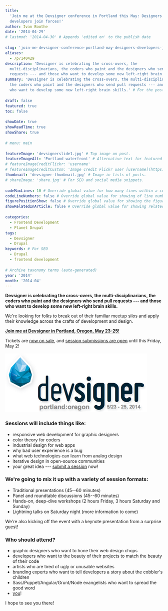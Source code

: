 ```yaml
---
title:
  'Join me at the Devsigner conference in Portland this May: Designers and
  developers join forces!'
author: Ivan Boothe
date: '2014-04-29'
# lastmod: '2014-04-30' # Appends 'edited on' to the publish date

slug: 'join-me-devsigner-conference-portland-may-designers-developers-join-forces'
aliases:
  - /p/140429
description: 'Devsigner is celebrating the cross-overs, the
  multi-disciplinarians, the coders who paint and the designers who send pull
  requests --- and those who want to develop some new left-right brain skills.' # For SEO and social media snippets.
summary: 'Devsigner is celebrating the cross-overs, the multi-disciplinarians,
  the coders who paint and the designers who send pull requests --- and those
  who want to develop some new left-right brain skills.' # For the post in lists.

draft: false
featured: true
toc: false

showDate: true
showReadTime: true
showShare: true

# menu: main

featureImage: 'devsignerslide1.jpg' # Top image on post.
featureImageAlt: 'Portland waterfront' # Alternative text for featured image.
# featureImageCreditFlickr: 'username'
# featureImageCreditCustom: 'Image credit Flickr user [username](https://www.flickr.com/photos/username).'
thumbnail: 'devsigner-thumbnail.jpg' # Image in lists of posts.
# shareImage: 'share.jpg' # For SEO and social media snippets.

codeMaxLines: 10 # Override global value for how many lines within a code block before auto-collapsing.
codeLineNumbers: false # Override global value for showing of line numbers within code block.
figurePositionShow: false # Override global value for showing the figure label.
showRelatedInArticle: false # Override global value for showing related posts in this series at the end of the content.

categories:
  - Frontend Development
  - Planet Drupal
tags:
  - Devsigner
  - Drupal
keywords: # For SEO
  - Drupal
  - frontend development

# Archive taxonomy terms (auto-generated)
year: '2014'
month: '2014-04'
---
```


**Devsigner is celebrating the cross-overs, the multi-disciplinarians, the
coders who paint and the designers who send pull requests --- and those who want
to develop some new left-right brain skills.**

We're looking for folks to break out of their familiar meetup silos and apply
their knowledge across the crafts of development and design.

[**Join me at Devsigner in Portland, Oregon, May 23-25!**](https://web.archive.org/web/20140719090242/http://devsignercon.com/)

Tickets are
[now on sale](https://web.archive.org/web/20140719090242/http://devsignercon.com/),
and
[session submissions are open](https://web.archive.org/web/20140719090242/http://devsignercon.com/)
until this Friday, May 2!

![Devsigner logo](devsigner2014logo.png 'Devsigner: Portland, OR, May 23-25')

### Sessions will include things like:

- responsive web development for graphic designers
- color theory for coders
- industrial design for web apps
- why bad user experience is a bug
- what web technologies can learn from analog design
- iterative design in open-source communities
- your great idea ---
  [submit a session](https://web.archive.org/web/20140719090242/http://devsignercon.com/ 'Submit your session!')
  now!

### We're going to mix it up with a variety of session formats:

- Traditional presentations (45--60 minutes)
- Panel and roundtable discussions (45--60 minutes)
- Hands-on, deep-dive workshops (2 hours Friday, 3 hours Saturday and Sunday)
- Lightning talks on Saturday night (more information to come)

We're also kicking off the event with a keynote presentation from a surprise
guest!

### Who should attend?

- graphic designers who want to hone their web design chops
- developers who want to the beauty of their projects to match the beauty of
  their code
- artists who are tired of ugly or unusable websites
- branding experts who want to tell developers a story about the cobbler's
  children
- Sass/Puppet/Angular/Grunt/Node evangelists who want to spread the good word
- [you](https://web.archive.org/web/20140719090242/http://devsignercon.com/ 'Register Today!')!

I hope to see you there!
